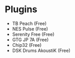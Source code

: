 # Plugins
* TB Peach (Free)
* NES Pulse (Free)
* Serenity Free (Free)
* GTG JP 7A (Free)
* Chip32 (Free)
* DSK Drums AkoustiK (Free)
